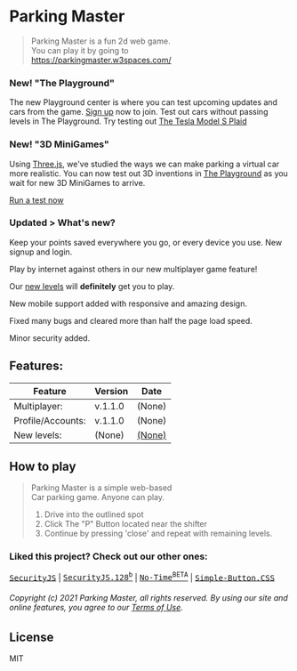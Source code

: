 # Parking Master
> Parking Master is a fun 2d web game.<br>
> You can play it by going to<br>
> https://parkingmaster.w3spaces.com/

### New! "The Playground"
The new Playground center is where you can test upcoming updates and cars from the game. [Sign up](https://parkingmaster.w3spaces.com/signup.html) now to join.
Test out cars without passing levels in The Playground. Try testing out [The Tesla Model S Plaid](https://parkingmaster.w3spaces.com/playground/cars/Tesla.htm)

### New! "3D MiniGames"
Using [Three.js](https://threejs.org/), we've studied the ways we can make parking a virtual car more realistic.
You can now test out 3D inventions in [The Playground](https://parkingmaster.w3spaces.com/playground/) as you wait for new 3D MiniGames to arrive.

[Run a test now](https://parkingmaster.w3spaces.com/playground/3D/ThreeTest.htm)

### Updated > What's new?
Keep your points saved everywhere you go, or every device you use. New signup and login.<br>

Play by internet against others in our new multiplayer game feature!

Our [new levels](https://parking-master.github.io/Parking-Master/dist/preview.htm) will **definitely** get you to play.

New mobile support added with responsive and amazing design.

Fixed many bugs and cleared more than half the page load speed.

Minor security added.


## Features:
| Feature | Version | Date |
| --------------| ------------- | ------------- |
| Multiplayer:  | v.1.1.0 | (None) |
| Profile/Accounts:  | v.1.1.0 | (None) |
| New levels:  | (None) | [(None)]() |

## How to play
> Parking Master is a simple web-based<br>
> Car parking game. Anyone can play.
> 
> 1. Drive into the outlined spot
> 2. Click The "P" Button located near the shifter
> 3. Continue by pressing 'close' and repeat with remaining levels.

### Liked this project? Check out our other ones:<br>
<kbd><a href="https://github.com/Parking-Master/Security.js">SecurityJS</a></kbd> | <kbd><a href="https://github.com/Parking-Master/SecurityJS.128">SecurityJS.128<sup>b</sup></a></kbd> | <kbd><a href="https://github.com/Parking-Master/No-Time">No-Time<sup>BETA</sup></a></kbd> | <kbd><a href="https://github.com/Parking-Master/Simplet-Button">Simple-Button.CSS</a></kbd><br>

###### Copyright (c) 2021 Parking Master, all rights reserved. By using our site and online features, you agree to our [Terms of Use]().

## License
MIT
